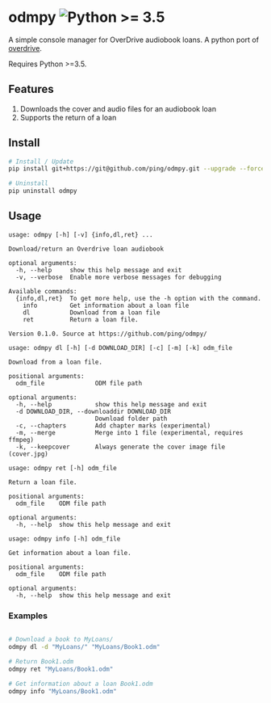 # odmpy ![Python >= 3.5](https://img.shields.io/badge/Python-%3E%3D%203.5-3776ab.svg?maxAge=2592000)

A simple console manager for OverDrive audiobook loans. A python port of [overdrive](https://github.com/chbrown/overdrive).

Requires Python >=3.5.

## Features

1. Downloads the cover and audio files for an audiobook loan
1. Supports the return of a loan


## Install

```bash
# Install / Update
pip install git+https://git@github.com/ping/odmpy.git --upgrade --force-reinstall

# Uninstall
pip uninstall odmpy
```

## Usage

```
usage: odmpy [-h] [-v] {info,dl,ret} ...

Download/return an Overdrive loan audiobook

optional arguments:
  -h, --help     show this help message and exit
  -v, --verbose  Enable more verbose messages for debugging

Available commands:
  {info,dl,ret}  To get more help, use the -h option with the command.
    info         Get information about a loan file
    dl           Download from a loan file
    ret          Return a loan file.

Version 0.1.0. Source at https://github.com/ping/odmpy/
```

```
usage: odmpy dl [-h] [-d DOWNLOAD_DIR] [-c] [-m] [-k] odm_file

Download from a loan file.

positional arguments:
  odm_file              ODM file path

optional arguments:
  -h, --help            show this help message and exit
  -d DOWNLOAD_DIR, --downloaddir DOWNLOAD_DIR
                        Download folder path
  -c, --chapters        Add chapter marks (experimental)
  -m, --merge           Merge into 1 file (experimental, requires ffmpeg)
  -k, --keepcover       Always generate the cover image file (cover.jpg)
```

```
usage: odmpy ret [-h] odm_file

Return a loan file.

positional arguments:
  odm_file    ODM file path

optional arguments:
  -h, --help  show this help message and exit
```

```
usage: odmpy info [-h] odm_file

Get information about a loan file.

positional arguments:
  odm_file    ODM file path

optional arguments:
  -h, --help  show this help message and exit
```

### Examples

```bash

# Download a book to MyLoans/
odmpy dl -d "MyLoans/" "MyLoans/Book1.odm"

# Return Book1.odm
odmpy ret "MyLoans/Book1.odm"

# Get information about a loan Book1.odm
odmpy info "MyLoans/Book1.odm"

```